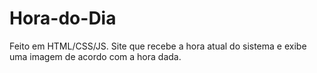 # Hora-do-Dia
Feito em HTML/CSS/JS.
Site que recebe a hora atual do sistema e exibe uma imagem de acordo com a hora dada.
